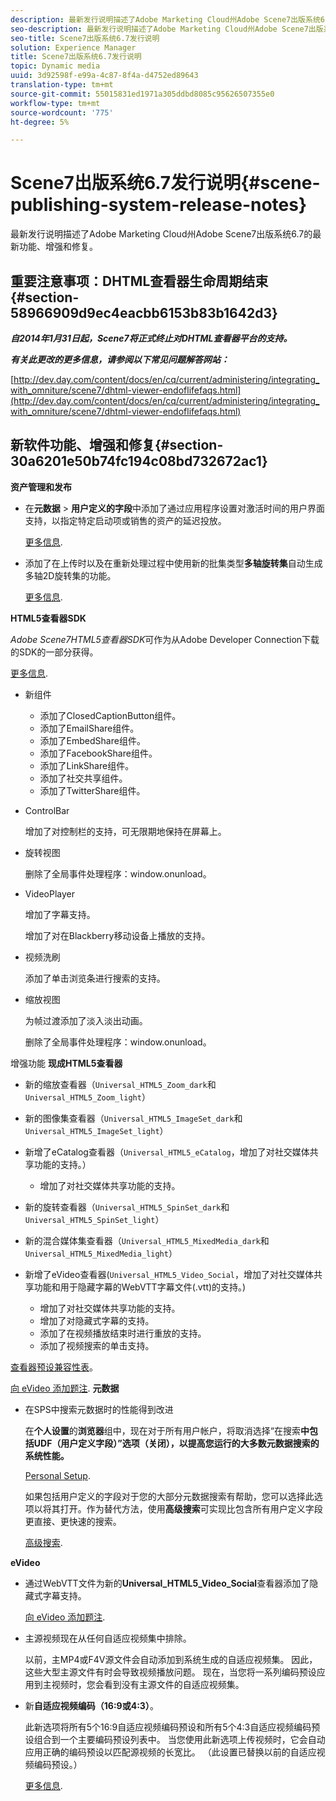 ```yaml
---
description: 最新发行说明描述了Adobe Marketing Cloud州Adobe Scene7出版系统6.7的最新功能、增强和修复。
seo-description: 最新发行说明描述了Adobe Marketing Cloud州Adobe Scene7出版系统6.7的最新功能、增强和修复。
seo-title: Scene7出版系统6.7发行说明
solution: Experience Manager
title: Scene7出版系统6.7发行说明
topic: Dynamic media
uuid: 3d92598f-e99a-4c87-8f4a-d4752ed89643
translation-type: tm+mt
source-git-commit: 55015831ed1971a305ddbd8085c95626507355e0
workflow-type: tm+mt
source-wordcount: '775'
ht-degree: 5%

---
```



# Scene7出版系统6.7发行说明{#scene-publishing-system-release-notes}

最新发行说明描述了Adobe Marketing Cloud州Adobe Scene7出版系统6.7的最新功能、增强和修复。

## 重要注意事项：DHTML查看器生命周期结束{#section-58966909d9ec4eacbb6153b83b1642d3}

***自2014年1月31日起，Scene7将正式终止对DHTML查看器平台的支持。***

***有关此更改的更多信息，请参阅以下常见问题解答网站：***

[http://dev.day.com/content/docs/en/cq/current/administering/integrating_with_omniture/scene7/dhtml-viewer-endoflifefaqs.html](http://dev.day.com/content/docs/en/cq/current/administering/integrating_with_omniture/scene7/dhtml-viewer-endoflifefaqs.html)

## 新软件功能、增强和修复{#section-30a6201e50b74fc194c08bd732672ac1}

**资产管理和发布**

* 在&#x200B;**元数据** > **用户定义的字段**&#x200B;中添加了通过应用程序设置对激活时间的用户界面支持，以指定特定启动项或销售的资产的延迟投放。

   [更多信息](http://help.adobe.com/en_US/scene7/using/WS08F62297-36A5-4c35-9D4E-5BE38C41D39C.html).

* 添加了在上传时以及在重新处理过程中使用新的批集类型&#x200B;**多轴旋转集**&#x200B;自动生成多轴2D旋转集的功能。

   [更多信息](http://help.adobe.com/en_US/scene7/using/WSf6ef983f54a76485-20cc30b112624e7b244-7fff.html).

**HTML5查看器SDK**

*Adobe Scene7HTML5查看器SDK*&#x200B;可作为从Adobe Developer Connection下载的SDK的一部分获得。

[更多信息](http://help.adobe.com/en_US/scene7/using/WSd4272150f67705c11b002eec12fcba4dee6-8000.html).

* 新组件

   * 添加了ClosedCaptionButton组件。
   * 添加了EmailShare组件。
   * 添加了EmbedShare组件。
   * 添加了FacebookShare组件。
   * 添加了LinkShare组件。
   * 添加了社交共享组件。
   * 添加了TwitterShare组件。

* ControlBar

   增加了对控制栏的支持，可无限期地保持在屏幕上。

* 旋转视图

   删除了全局事件处理程序：window.onunload。

* VideoPlayer

   增加了字幕支持。

   增加了对在Blackberry移动设备上播放的支持。

* 视频洗刷

   添加了单击浏览条进行搜索的支持。

* 缩放视图

   为帧过渡添加了淡入淡出动画。

   删除了全局事件处理程序：window.onunload。

增强功能
**现成HTML5查看器**

* 新的缩放查看器（`Universal_HTML5_Zoom_dark`和`Universal_HTML5_Zoom_light`）
* 新的图像集查看器（`Universal_HTML5_ImageSet_dark`和`Universal_HTML5_ImageSet_light`）
* 新增了eCatalog查看器（`Universal_HTML5_eCatalog`，增加了对社交媒体共享功能的支持。）

   * 增加了对社交媒体共享功能的支持。

* 新的旋转查看器（`Universal_HTML5_SpinSet_dark`和`Universal_HTML5_SpinSet_light`）

* 新的混合媒体集查看器（`Universal_HTML5_MixedMedia_dark`和`Universal_HTML5_MixedMedia_light`）
* 新增了eVideo查看器(`Universal_HTML5_Video_Social`，增加了对社交媒体共享功能和用于隐藏字幕的WebVTT字幕文件(.vtt)的支持。)

   * 增加了对社交媒体共享功能的支持。
   * 增加了对隐藏式字幕的支持。
   * 添加了在视频播放结束时进行重放的支持。
   * 添加了视频搜索的单击支持。

[查看器预设兼容性表](http://help.adobe.com/en_US/scene7/using/WS6E593DEA-7D81-4cd6-84B0-85E8BB274176.html)。

[向 eVideo 添加题注](http://help.adobe.com/en_US/scene7/using/WS98ca2e6790647c06-6f6f53e137b959f094-8000.html).
**元数据**

* 在SPS中搜索元数据时的性能得到改进

   在&#x200B;**个人设置**&#x200B;的&#x200B;**浏览器**&#x200B;组中，现在对于所有用户帐户，将取消选择“在搜索&#x200B;**中包括UDF（用户定义字段）”选项（关闭），以提高您运行的大多数元数据搜索的系统性能。**

   [Personal Setup](http://help.adobe.com/en_US/scene7/using/WSCAAE9C8A-F172-43a8-B134-6163E7C80218.html).

   如果包括用户定义的字段对于您的大部分元数据搜索有帮助，您可以选择此选项以将其打开。作为替代方法，使用&#x200B;**高级搜索**&#x200B;可实现比包含所有用户定义字段更直接、更快速的搜索。

   [高级搜索](http://help.adobe.com/en_US/scene7/using/WS259993e42159a215-1c6a66df1265272619e-7ff5.html).

**eVideo**

* 通过WebVTT文件为新的&#x200B;**Universal_HTML5_Video_Social**&#x200B;查看器添加了隐藏式字幕支持。

   [向 eVideo 添加题注](http://help.stage.adobe.com/en_US/scene7/using/WS98ca2e6790647c06-6f6f53e137b959f094-8000.html).

* 主源视频现在从任何自适应视频集中排除。

   以前，主MP4或F4V源文件会自动添加到系统生成的自适应视频集。 因此，这些大型主源文件有时会导致视频播放问题。 现在，当您将一系列编码预设应用到主视频时，您会看到没有主源文件的自适应视频集。

* 新&#x200B;**自适应视频编码（16:9或4:3）**。

   此新选项将所有5个16:9自适应视频编码预设和所有5个4:3自适应视频编码预设组合到一个主要编码预设列表中。 当您使用此新选项上传视频时，它会自动应用正确的编码预设以匹配源视频的长宽比。 （此设置已替换以前的自适应视频编码预设。）

   [更多信息](http://help.stage.adobe.com/en_US/scene7/using/WSE86ACF2B-BD50-4c48-A1D7-9CD4405B62D0.html).

